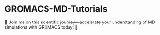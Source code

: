# GROMACS-MD-Tutorials
🚀 Join me on this scientific journey—accelerate your understanding of MD simulations with GROMACS today! 🌟
